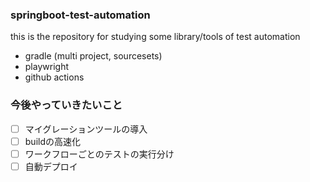 ### springboot-test-automation

this is the repository for studying some library/tools of test automation
- gradle (multi project, sourcesets)
- playwright
- github actions

### 今後やっていきたいこと
- [ ] マイグレーションツールの導入
- [ ] buildの高速化
- [ ] ワークフローごとのテストの実行分け
- [ ] 自動デプロイ